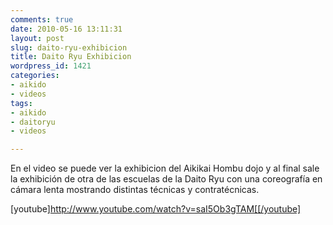 ```yaml
---
comments: true
date: 2010-05-16 13:11:31
layout: post
slug: daito-ryu-exhibicion
title: Daito Ryu Exhibicion
wordpress_id: 1421
categories:
- aikido
- videos
tags:
- aikido
- daitoryu
- videos

---
```


En el video se puede ver la exhibicion del Aikikai Hombu dojo y al final sale la exhibición de otra de las escuelas de la Daito Ryu con una coreografía en cámara lenta mostrando distintas técnicas y contratécnicas.

[youtube]http://www.youtube.com/watch?v=saI5Ob3gTAM[[/youtube]
